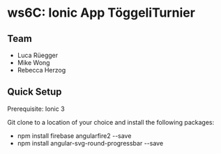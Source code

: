 # ws6C: Ionic App TöggeliTurnier

## Team
- Luca Rüegger
- Mike Wong
- Rebecca Herzog

## Quick Setup

Prerequisite: Ionic 3

Git clone to a location of your choice and install the following packages:
- npm install firebase angularfire2 --save
- npm install angular-svg-round-progressbar --save	


